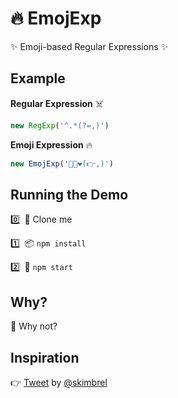 # 🔥 EmojExp ️
✨ Emoji-based Regular Expressions ✨

## Example
**Regular Expression** ☠️
```js
new RegExp('^.*(?=,)')
```

**Emoji Expression** 🔥
```js
new EmojExp('🏁✨❤️(👉,)')
```

## Running the Demo
0️⃣&ensp;👯 Clone me ‍

1️⃣&ensp;📦 `npm install`

2️⃣&ensp;🏁 `npm start`


## Why?
🧐 Why not?

## Inspiration 
 👉 [Tweet](https://twitter.com/skimbrel/status/1040025302414503936) by [@skimbrel](https://twitter.com/skimbrel)